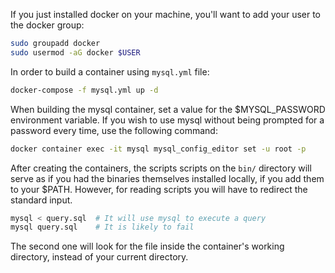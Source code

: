 If you just installed docker on your machine, you'll want to add your user to
the docker group:
```sh
sudo groupadd docker
sudo usermod -aG docker $USER
```

In order to build a container using `mysql.yml` file:
```sh
docker-compose -f mysql.yml up -d
```

When building the mysql container, set a value for the $MYSQL_PASSWORD
environment variable. If you wish to use mysql without being prompted for a
password every time, use the following command:
```sh
docker container exec -it mysql mysql_config_editor set -u root -p
```
After creating the containers, the scripts scripts on the `bin/` directory will
serve as if you had the binaries themselves installed locally, if you add them
to your $PATH. However, for reading scripts you will have to redirect the
standard input.
```sh
mysql < query.sql  # It will use mysql to execute a query
mysql query.sql    # It is likely to fail
```
The second one will look for the file inside the container's working directory,
instead of your current directory.
